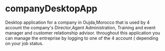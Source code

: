 # companyDesktopApp
Desktop application for a company in Oujda,Morocco that is used by 4 account the company's Director,Agent Administration, Training and event manager and customer relationship advisor. throughout this application you can manage the entreprise by logging to one of the 4 account ( depending on your job status.
